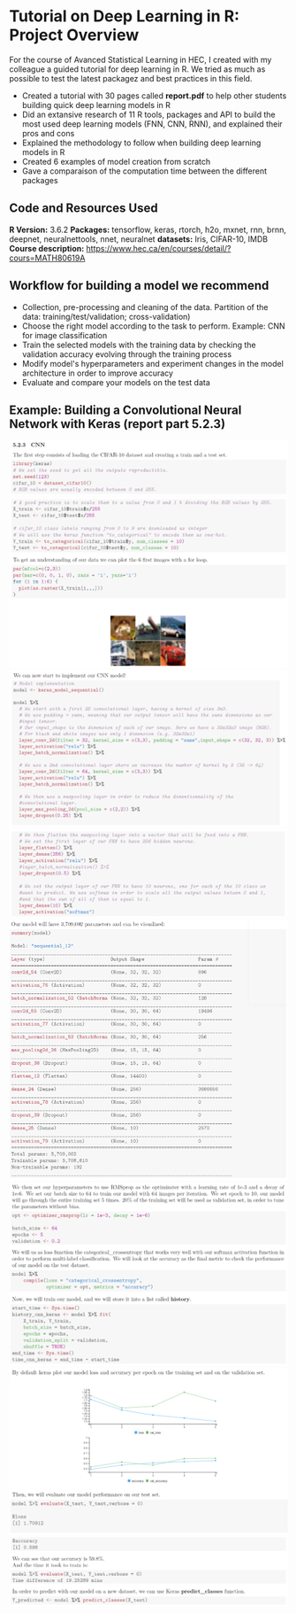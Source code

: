 # Tutorial on Deep Learning in R: Project Overview
For the course of Avanced Statistical Learning in HEC, I created with my colleague a guided tutorial for deep learning in R. We tried as much as possible to test the latest packagez and best practices in this field.

* Created a tutorial with 30 pages called **report.pdf** to help other students building quick deep learning models in R
* Did an extansive research of 11 R tools, packages and API to build the most used deep learning models (FNN, CNN, RNN), and explained their pros and cons
* Explained the methodology to follow when building deep learning models in R
* Created 6 examples of model creation from scratch
* Gave a comparaison of the computation time between the different packages 

## Code and Resources Used
**R Version:** 3.6.2
**Packages:** tensorflow, keras, rtorch, h2o, mxnet, rnn, brnn, deepnet, neuralnettools, nnet, neuralnet
**datasets:** Iris, CIFAR-10, IMDB
**Course description:** https://www.hec.ca/en/courses/detail/?cours=MATH80619A 

## Workflow for building a model we recommend
* Collection, pre-processing and cleaning of the data. Partition of the data: training/test/validation; cross-validation)
* Choose the right model according to the task to perform. Example: CNN for image classification
* Train the selected models with the training data by checking the validation accuracy evolving through the training process
* Modify model's hyperparameters and experiment changes in the model architecture in order to improve accuracy
* Evaluate and compare your models on the test data 

## Example: Building a Convolutional Neural Network with Keras (report part 5.2.3)
![CNN_1](https://github.com/AdrienHdz/DeepLearninginR/blob/master/figure/CNN_5.2.3_1.PNG)
![CNN_2](https://github.com/AdrienHdz/DeepLearninginR/blob/master/figure/CNN_5.2.3_2.PNG)
![CNN_3](https://github.com/AdrienHdz/DeepLearninginR/blob/master/figure/CNN_5.2.3_3.PNG)
![CNN_4](https://github.com/AdrienHdz/DeepLearninginR/blob/master/figure/CNN_5.2.3_4.PNG)
![CNN_5](https://github.com/AdrienHdz/DeepLearninginR/blob/master/figure/CNN_5.2.3_5.PNG)
![CNN_6](https://github.com/AdrienHdz/DeepLearninginR/blob/master/figure/CNN_5.2.3_6.PNG)
![CNN_7](https://github.com/AdrienHdz/DeepLearninginR/blob/master/figure/CNN_5.2.3_7.PNG)
![CNN_8](https://github.com/AdrienHdz/DeepLearninginR/blob/master/figure/CNN_5.2.3_8.PNG)
